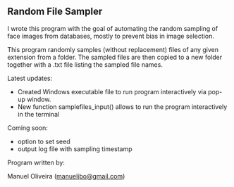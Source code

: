 ## Random File Sampler

I wrote this program with the goal of automating the random sampling of face images from databases, mostly to prevent bias in image selection. 

This program randomly samples (without replacement) files of any given extension from a folder. The sampled files are then copied to a new folder together with a .txt file listing the sampled file names.

Latest updates:
- Created Windows executable file to run program interactively via pop-up window.
- New function samplefiles_input() allows to run the program interactively in the terminal

Coming soon:
- option to set seed
- output log file with sampling timestamp


Program written by:

Manuel Oliveira (manueljbo@gmail.com)
